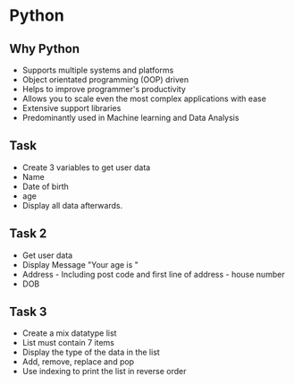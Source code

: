 # Python

## Why Python

- Supports multiple systems and platforms
- Object orientated programming (OOP) driven
- Helps to improve programmer's productivity
- Allows you to scale even the most complex applications with ease
- Extensive support libraries
- Predominantly used in Machine learning and Data Analysis

## Task

- Create 3 variables to get user data
- Name
- Date of birth
- age
- Display all data afterwards.

## Task 2

- Get user data
- Display Message "Your age is "
- Address - Including post code and first line of address - house number
- DOB

## Task 3

- Create a mix datatype list
- List must contain 7 items
- Display the type of the data in the list
- Add, remove, replace and pop
- Use indexing to print the list in reverse order
